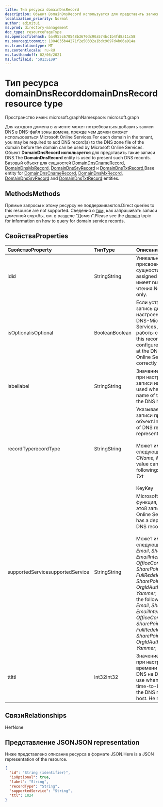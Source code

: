 ```yaml
---
title: Тип ресурса domainDnsRecord
description: Объект DomainDnsRecord используется для представить записи DNS.
localization_priority: Normal
author: adimitui
ms.prod: directory-management
doc_type: resourcePageType
ms.openlocfilehash: ba4955c670548b3670dc90a574bc1b4fd8a11c58
ms.sourcegitcommit: 1004835b44271f2e50332a1bdc9097d4b06a914a
ms.translationtype: MT
ms.contentlocale: ru-RU
ms.lasthandoff: 02/06/2021
ms.locfileid: "50135109"
---
```

# <a name="domaindnsrecord-resource-type"></a><span data-ttu-id="b1098-103">Тип ресурса domainDnsRecord</span><span class="sxs-lookup"><span data-stu-id="b1098-103">domainDnsRecord resource type</span></span>

<span data-ttu-id="b1098-104">Пространство имен: microsoft.graph</span><span class="sxs-lookup"><span data-stu-id="b1098-104">Namespace: microsoft.graph</span></span>

<span data-ttu-id="b1098-105">Для каждого домена в клиенте может потребоваться добавить записи DNS в DNS-файл зоны домена, прежде чем домен сможет использоваться Microsoft Online Services.</span><span class="sxs-lookup"><span data-stu-id="b1098-105">For each domain in the tenant, you may be required to add DNS record(s) to the DNS zone file of the domain before the domain can be used by Microsoft Online Services.</span></span> <span data-ttu-id="b1098-106">Объект **DomainDnsRecord используется** для представить такие записи DNS.</span><span class="sxs-lookup"><span data-stu-id="b1098-106">The **DomainDnsRecord** entity is used to present such DNS records.</span></span> <span data-ttu-id="b1098-107">Базовый объект для сущностей [DomainDnsCnameRecord,](domaindnscnamerecord.md) [DomainDnsMxRecord,](domaindnsmxrecord.md) [DomainDnsSrvRecord](domaindnssrvrecord.md) и [DomainDnsTxtRecord.](domaindnstxtrecord.md)</span><span class="sxs-lookup"><span data-stu-id="b1098-107">Base entity for [DomainDnsCnameRecord](domaindnscnamerecord.md), [DomainDnsMxRecord](domaindnsmxrecord.md), [DomainDnsSrvRecord](domaindnssrvrecord.md) and [DomainDnsTxtRecord](domaindnstxtrecord.md) entities.</span></span>

## <a name="methods"></a><span data-ttu-id="b1098-108">Methods</span><span class="sxs-lookup"><span data-stu-id="b1098-108">Methods</span></span>
<span data-ttu-id="b1098-109">Прямые запросы к этому ресурсу не поддерживаются.</span><span class="sxs-lookup"><span data-stu-id="b1098-109">Direct queries to this resource are not supported.</span></span> <span data-ttu-id="b1098-110">Сведения о [том,](domain.md) как запрашивать записи доменной службы, см. в разделе "Домен".</span><span class="sxs-lookup"><span data-stu-id="b1098-110">Please see the [domain](domain.md) topic for information on how to query for domain service records.</span></span>

## <a name="properties"></a><span data-ttu-id="b1098-111">Свойства</span><span class="sxs-lookup"><span data-stu-id="b1098-111">Properties</span></span>
| <span data-ttu-id="b1098-112">Свойство</span><span class="sxs-lookup"><span data-stu-id="b1098-112">Property</span></span>     | <span data-ttu-id="b1098-113">Тип</span><span class="sxs-lookup"><span data-stu-id="b1098-113">Type</span></span>   |<span data-ttu-id="b1098-114">Описание</span><span class="sxs-lookup"><span data-stu-id="b1098-114">Description</span></span>|
|:---------------|:--------|:----------|
|<span data-ttu-id="b1098-115">id</span><span class="sxs-lookup"><span data-stu-id="b1098-115">id</span></span>|<span data-ttu-id="b1098-116">String</span><span class="sxs-lookup"><span data-stu-id="b1098-116">String</span></span>| <span data-ttu-id="b1098-117">Уникальный идентификатор, присвоенный этой сущности.</span><span class="sxs-lookup"><span data-stu-id="b1098-117">Unique identifier assigned to this entity.</span></span> <span data-ttu-id="b1098-118">Не имеет null, только для чтения.</span><span class="sxs-lookup"><span data-stu-id="b1098-118">Not nullable, Read-only.</span></span>|
|<span data-ttu-id="b1098-119">isOptional</span><span class="sxs-lookup"><span data-stu-id="b1098-119">isOptional</span></span>|<span data-ttu-id="b1098-120">Boolean</span><span class="sxs-lookup"><span data-stu-id="b1098-120">Boolean</span></span>| <span data-ttu-id="b1098-121">Если установлено false, эта запись должна быть настроена клиентом на DNS-Microsoft Online Services для правильной работы с доменом.</span><span class="sxs-lookup"><span data-stu-id="b1098-121">If false, this record must be configured by the customer at the DNS host for Microsoft Online Services to operate correctly with the domain.</span></span> |
|<span data-ttu-id="b1098-122">label</span><span class="sxs-lookup"><span data-stu-id="b1098-122">label</span></span>|<span data-ttu-id="b1098-123">String</span><span class="sxs-lookup"><span data-stu-id="b1098-123">String</span></span>| <span data-ttu-id="b1098-124">Значение, используемого при настройке имени DNS-записи на DNS-хосте.</span><span class="sxs-lookup"><span data-stu-id="b1098-124">Value used when configuring the name of the DNS record at the DNS host.</span></span> |
|<span data-ttu-id="b1098-125">recordType</span><span class="sxs-lookup"><span data-stu-id="b1098-125">recordType</span></span>|<span data-ttu-id="b1098-126">String</span><span class="sxs-lookup"><span data-stu-id="b1098-126">String</span></span>| <span data-ttu-id="b1098-127">Указывает, какой тип DNS-записи представляет этот объект.</span><span class="sxs-lookup"><span data-stu-id="b1098-127">Indicates what type of DNS record this entity represents.</span></span></br></br><span data-ttu-id="b1098-128">Может иметь одно из следующих значений: *CName,* *Mx,* *Srv,* *Txt*</span><span class="sxs-lookup"><span data-stu-id="b1098-128">The value can be one of the following: *CName*, *Mx*, *Srv*, *Txt*</span></span></br></br><span data-ttu-id="b1098-129">Key</span><span class="sxs-lookup"><span data-stu-id="b1098-129">Key</span></span> |
|<span data-ttu-id="b1098-130">supportedService</span><span class="sxs-lookup"><span data-stu-id="b1098-130">supportedService</span></span>|<span data-ttu-id="b1098-131">String</span><span class="sxs-lookup"><span data-stu-id="b1098-131">String</span></span>| <span data-ttu-id="b1098-132">Microsoft Online Service или функция, которая зависит от этой записи DNS.</span><span class="sxs-lookup"><span data-stu-id="b1098-132">Microsoft Online Service or feature that has a dependency on this DNS record.</span></span></br></br><span data-ttu-id="b1098-133">Может иметь одно из следующих значений: **null**, *Email*, *Sharepoint*, *EmailInternalRelayOnly*, *OfficeCommunicationsOnline*, *SharePointDefaultDomain*, *FullRedelegation*, *SharePointPublic*, *OrgIdAuthentication*, *Yammer*, *Intune*</span><span class="sxs-lookup"><span data-stu-id="b1098-133">Can be one of the following values: **null**, *Email*, *Sharepoint*, *EmailInternalRelayOnly*, *OfficeCommunicationsOnline*, *SharePointDefaultDomain*, *FullRedelegation*, *SharePointPublic*, *OrgIdAuthentication*, *Yammer*, *Intune*</span></span>|
|<span data-ttu-id="b1098-134">ttl</span><span class="sxs-lookup"><span data-stu-id="b1098-134">ttl</span></span>|<span data-ttu-id="b1098-135">Int32</span><span class="sxs-lookup"><span data-stu-id="b1098-135">Int32</span></span>| <span data-ttu-id="b1098-136">Значение, используемого при настройке свойства времени жизни (ttl) записи DNS на DNS-хосте.</span><span class="sxs-lookup"><span data-stu-id="b1098-136">Value to use when configuring the time-to-live (ttl) property of the DNS record at the DNS host.</span></span> <span data-ttu-id="b1098-137">Не nullable</span><span class="sxs-lookup"><span data-stu-id="b1098-137">Not nullable</span></span> |

## <a name="relationships"></a><span data-ttu-id="b1098-138">Связи</span><span class="sxs-lookup"><span data-stu-id="b1098-138">Relationships</span></span>
<span data-ttu-id="b1098-139">Нет</span><span class="sxs-lookup"><span data-stu-id="b1098-139">None</span></span>

## <a name="json-representation"></a><span data-ttu-id="b1098-140">Представление JSON</span><span class="sxs-lookup"><span data-stu-id="b1098-140">JSON representation</span></span>
<span data-ttu-id="b1098-141">Ниже представлено описание ресурса в формате JSON.</span><span class="sxs-lookup"><span data-stu-id="b1098-141">Here is a JSON representation of the resource.</span></span>

<!-- {
  "blockType": "resource",
  "baseType": "microsoft.graph.entity",
  "optionalProperties": [

  ],
  "@odata.type": "microsoft.graph.domainDnsRecord"
}-->

```json
{
  "id": "String (identifier)",
  "isOptional": true,
  "label": "String",
  "recordType": "String",
  "supportedService": "String",
  "ttl": 1024
}

```

<!-- uuid: 8fcb5dbc-d5aa-4681-8e31-b001d5168d79
2015-10-25 14:57:30 UTC -->
<!-- {
  "type": "#page.annotation",
  "description": "domainDnsRecord resource",
  "keywords": "",
  "section": "documentation",
  "tocPath": ""
}-->

